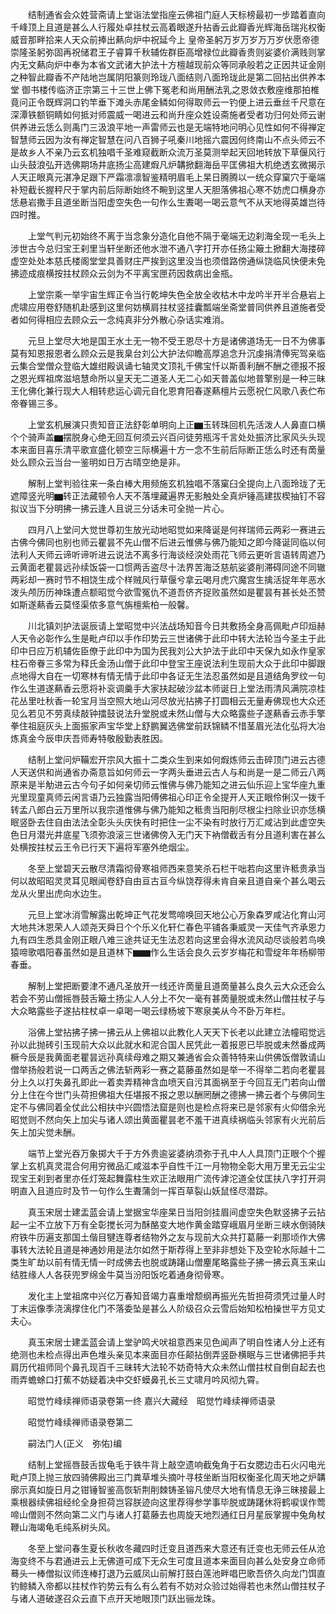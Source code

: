 <!-- { "loadSidebar": true } -->
　　结制通省会众姓营斋请上堂诣法堂指座云佛祖门庭人天标榜最初一步踏着直向千峰顶上且道是甚么人行履处卓拄杖云高着眼遂升拈香云此瓣香光辉海岳瑞兆权衡威音那畔拾来人天众前捧出爇向炉中祝延今上
皇帝圣躬万岁万岁万万岁伏愿帝德崇隆圣躬弥固再祝储君王子睿算千秋辅佐群臣高增禄位此瓣香贵则娑婆价满贱则掌内无文爇向炉中奉为本省文武诸大护法十方檀越现前众等同承般若之正因共证金刚之种智此瓣香不产陆地岂属阴阳篆则玲珑八面结则八面玲珑此是第二回拈出供养本堂
御书楼传临济正宗第三十三世上佛下冤老和尚用酬法乳之恩敛衣敷座维那拍椎竟问正令既辉洞口钓竿垂下滩头赤尾金鳞如何得取师云一钓便上进云垂丝千尺意在深潭铁额铜睛如何抵对师震威一喝进云和尚升座众姓设斋施者受者功归何处师云谢供养进云恁么则禹门三汲浪平地一声雷师云也是无端特地问明心见性如何不得禅定智慧师云因为汝有禅定智慧在问八百狮子吼秦川地摇六震因何终南山不点头师云不是故乡人不亲乃云玄机独唱千圣难窥截断众流万圣莫测举起天回地转放下草偃风行山头鼓浪弘开选佛期场井底扬尘高建煆凡炉韝掀翻海岳平匡佛祖大机绝透玄微揭示人天正眼真元湛净足跟下严霜凛凛智鉴精明眉毛上杲日腾腾以一统众穿窠穴于毫端补短截长握秤尺于掌内前后际断始终不畹到这里人天胆落佛祖心寒不妨虎口横身亦恁悬岩撒手且道坐断当阳虚空失色一句作么生聻喝一喝云意气不从天地得英雄岂待四时推。

　　上堂气判元初始终不离于当念象分造化自他不隔于毫端无边刹海全现一毛头上涉世古今总归宝王刹里当轩坐断还他水泄不通八字打开亦任扬尘簸土掀翻大海搂碎虚空处处本慈氏楼阁堂堂具善财庄严挨到这里没当也须借路傍通纵饶临风快便未免拂迹成痕横按拄杖顾众云剑为不平离宝匣药因救病出金瓶。

　　上堂宗乘一举宇宙生辉正令当行乾坤失色全放全收枯木中龙吟半开半合悬岩上虎啸应用卷舒随机赴感到这里何妨横肩拄杖竖挂囊瓢端坐斋堂普同供养且道施者受者如何得相应去顾众云一念纯真非分外散心杂话实难消。

　　元旦上堂尽大地是国王水土无一物不受王恩尽十方是诸佛道场无一日不为佛事莫有知恩报恩者么顾众云是我臬台刘公大护法仰瞻高厚追念升沉虔捐清俸宪驾亲临云集合堂僧众登临大雄绀殿讽诵七轴灵文顶礼千佛宝忏以斯善利酬不酬之德报不报之恩光辉祖席滋培慧命所以皇天无二道圣人无二心如天普盖似地普擎别是一种三昧王化佛化兼行现大人相转悲运心调元自化恩育阳春遂爇檀片云愿祝仁风歌八表伫布帝眷锡三多。

　　上堂玄机展演只贵知音正法舒彰单明向上正▆玉转珠回机先活泼人人鼻直口横个个骑声盖▆摆脱身心绝无回互何须云兴百问徒劳瓶泻千言处处振济比家风头头现本来面目喜乐清平歌宣盛化顿空三际横遍十方一念不生前后际断正恁么时还有啇量处么顾众云当台一鉴明如日万古晴空绝是非。

　　解制上堂判验往来一条白棒大用频施玄机独唱不落窠臼全提向上八面玲珑了无遮障竖光明▆转正法藏顿令人天不落埋藏遍界无影触处全真炉锤高建拔楔抽钉不容拟议当下分明拂一拂云逢人且说三分话未可全抛一片心。

　　四月八上堂问大觉世尊初生放光动地昭觉如来降诞是何祥瑞师云两彩一赛进云古佛今佛同也别也师云瞿昙不先山僧不后进云惟佛与佛乃能知之即今降诞同临以何法利人天师云谛听谛听进云说法不离多行海谈经湥处雨花飞师云更听言语转周遮乃云黄面老瞿昙远孙续饭袋一口惯两舌盗尽十法界苦海泛慈航娑婆削滞碍同途不同辙两彩却一赛时节不相饶生成个样贼风行草偃兮拿云喝月虎穴魔宫生擒活捉年年恶水泼头颅历历神珠遭点额昭觉今欲雪冤仇不道吾侪齐捉败虽然如是瞿昙有甚长处丕赞如斯遂爇香云莫怪渠侬多意气旃檀紫柏一般馨。

　　川北镇刘护法诞辰请上堂昭觉中兴法战场知音今日共敷扬全身高佩毗卢印烜赫人天令必彰作么生是毗卢印以手作印势云三世诸佛于此印中转大法轮当今圣主于此印中日应万机辅佐臣僚于此印中为国为民我刘公大护法于此印中天保九如永作皇家柱石帝眷三多常为释氏金汤山僧于此印中登宝王座说法利生现前大众于此印中脚跟点地得大自在一切寒林有情无情于此印中各证无生法忍虽然如是且道结角罗纹一句作么生道遂爇香云愿将补衮调羹手大家扶起破沙盆本师诞日上堂法雨清风满院凉桂花丛里吐秋香一轮宝月当空照大地山河尽放光拈拂子打圆相云无量寿佛现也大众还见么若见不劳真续敲钟擂鼓说法升堂脱或未然山僧与大众略露些子遂爇香云赤手擎拳住祖庭灰头上面振家声宝华堂上舒鹏翼选佛堂前跃锦鳞不惜茎眉光法化弘将大冶炼真金今辰申庆吾师寿特敬殷勤表胜因。

　　结制上堂问炉鞴宏开宗风大振十二类众生到来如何煆炼师云击碎顶门进云古德人天送供和尚通省办斋意旨如何师云一字两头垂进云古人与和尚是一是二师云八两原来是半觔进云古今句子如何亲切师云惟佛与佛乃能知之进云仙乐迎上宝华座九重光里现童真师云闲言语乃云独露当阳傅佛祖心印正令全提开人天正眼伶俐汉一拨千转孟八郎白云万里所以我宗道惟佛与佛乃能知之秪贵当阳削尽根尘扫除业识亦恁横眠竖卧去住自由法法全彰头头庆快有时把住一尘不染有时放行万汇咸沾到此虚空失色日月潜光井底星飞须弥浪滚三世诸佛傍入无门天下衲僧截舌有分且道利害在甚么处横按拄杖云王令已行天下遍将军塞外绝烟尘。

　　冬至上堂碧天云散尽清霜彻骨寒祖师西来意笑杀石栏干咄若向这里许秪贵承当何以故昭昭灵灵耳见眼闻卷舒自由亘古亘今纵饶荐得未肯自亲且道自亲个甚么喝云龙从火里出虎向水边生。

　　元旦上堂冰消雪解露出乾坤正气花发莺啼唤回天地公心万象森罗咸沾化育山河大地共沐恩荣人人颂尧天舜日个个乐义化轩仁春色平铺各秉威灵一天佳气齐承恩力九有四生悉具金刚正眼八难三途共证无生法忍若向这里会得水流风动尽谈般若鸟唤猿啼歌唱阳春虽然如是且道林下▆▆作么生话会良久云岁岁梅花和雪绽年年杨柳带春垂。

　　解制上堂把断要津不通凡圣放开一线还许啇量且道啇量甚么良久云大众还会么若会不劳山僧摇唇鼓舌簸土扬尘人人分上不欠一毫有甚啇量脱或未然山僧拄杖子与大众略露些子遂拈柱杖卓一卓喝一喝云绿杨坡下寒泉美从今不卧万年栏。

　　浴佛上堂拈拂子拂一拂云从上佛祖以此教化人天天下长老以此建立法幢昭觉远孙以此抛砖引玉现前大众以此就水和泥合国人民凭此一着报恩已毕脱或未然番成两橛今辰是我黄面老瞿昙远孙真续母难之期又兼通省会众善特特来山供佛饭僧敦请山僧举扬般若说一口两舌之佛法斩两彩一赛之葛藤虽然如是举一不得举二若向老瞿昙分上久以打失鼻孔即此一着卖弄精神含血喷天自污其面祸至于今回互无门若向山僧分上住在今世门头荷担佛祖大任堪报不报之恩以酬罔酬之德拂一拂云者个与佛同生定不与佛同着全仗此公相扶中兴圆悟法窟是则也是检点将来已是邻家有火仰借余光昭觉则不然向矢上加尖与诸人颂出黄面瞿昙老不羞干进真续祸临头邻家有火光前后矢上加尖觉未酬。

　　端节上堂光吞万象掷大千于方外贵逾娑婆纳须弥于孔中人人具顶门正眼个个握掌上玄机真灵混合何用穷微品汇咸滋本乎自性千江一月物物全彰大用万里无云尘尘现宝王刹到者里亦任灯笼起舞露柱生欢正法眼用广流传滹沱道全仗匡扶八字打开洞明直入且道应时及节一句作么生聻蒲剑一挥百草裂山妖鼠怪尽潜踪。

　　真玉宋居士建盂蓝会请上堂据宝华座杲日当阳剑挂眉间虚空失色默竖拂子云拈起一尘不立放下万有全彰搅长河为酥酪变大地作黄金踏穿峨眉月坐断三峡水倒骑陕府铁牛历遍支那国土偕目犍连尊者结物外之友与现前大众共打葛藤一刹那顷作大佛事转大法轮且道是神通妙用是法尔如然于斯荐得上至非非想处下及空轮水际越十二类生旷劫以前有情无情一时成佛去也脱或踌躇山僧麈尾略露些子拂一拂云真玉来山结胜缘人人各获兜罗绵金牛莫当汾阳饭吃着通身彻骨寒。

　　发化主上堂祖席中兴亿万春知音竭力喜重增颓纲再振光先哲担荷须凭过量人时丁末运像季浇漓撑住化门不落委坠是甚么人阶级召众云雪后始知松柏操世平方见丈夫心。

　　真玉宋居士建盂蓝会请上堂驴鸣犬吠祖意西来见色闻声了明自性诸人分上还有绝测也未检点得出声色堆头亲见本来面目亦任颠拈倒弄竖卧横眠与三世诸佛把手共肩历代祖师同个鼻孔现百千三昧转大法轮不妨奇特大众未然山僧拄杖自倒自起去也雨弄蟾蜍口打蕉不妨疑着决中交虾蟆鼻孔长三丈啸月吟风彻九霄。

　　昭觉竹峰续禅师语录卷第一终
嘉兴大藏经　昭觉竹峰续禅师语录


　　昭觉竹峰续禅师语录卷第二

　　嗣法门人(正义　弥佑)编

　　结制上堂摇唇鼓舌拔龟毛于铁牛背上敲空遗响截兔角于石女腮边击石火闪电光毗卢顶上抛三放四骑佛殿出三门粪草堆头摘叶寻枝坐断当阳权衡圣化周天地之炉韝廓示真如旋日月之钳锤智鉴高恢斩荆削棘铸圣镕凡使尽大地有情息无诤三昧接最上乘根器续佛祖经纶全身担荷岂容朕迹向这里荐得参学事毕脱或踌躇休将鹤唳误作莺啼山僧则不然向第二义门与诸人打葛藤去也周旋天地烈通红日月星辰掌握中兔角杖鞭山海竭龟毛纯系树头风。

　　冬至上堂问春生夏长秋收冬藏四时迁变且道西来大意还有迁变也无师云任从沧海变终不与君通进云上无佛道可成下无众生可度且道本来面目向甚么处安身立命师蓦头一棒僧拟议师连棒打退乃云威凤山前解打鼓白莲池畔唱巴歌吾侪久向龙门饵直钓鲸鳞入帝都以拄杖作钓势云有么有么若有不妨对众验过始得若也未然山僧拄杖子与诸人道破遂召众云直下点开天地眼顶门跃出骊龙珠。

